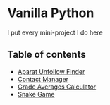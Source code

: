 # Vanilla Python

I put every mini-project I do here

## Table of contents

- [Aparat Unfollow Finder](./aparat-unfollow-finder)
- [Contact Manager](./contact-manager)
- [Grade Averages Calculator](./grade-averages-calculator)
- [Snake Game](./snake-game)

